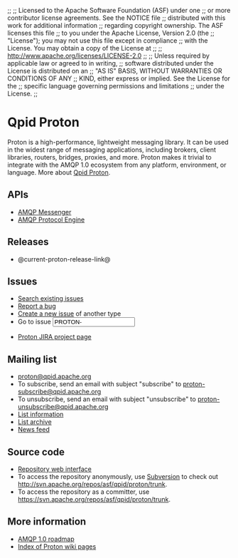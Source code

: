 ;;
;; Licensed to the Apache Software Foundation (ASF) under one
;; or more contributor license agreements.  See the NOTICE file
;; distributed with this work for additional information
;; regarding copyright ownership.  The ASF licenses this file
;; to you under the Apache License, Version 2.0 (the
;; "License"); you may not use this file except in compliance
;; with the License.  You may obtain a copy of the License at
;; 
;;   http://www.apache.org/licenses/LICENSE-2.0
;; 
;; Unless required by applicable law or agreed to in writing,
;; software distributed under the License is distributed on an
;; "AS IS" BASIS, WITHOUT WARRANTIES OR CONDITIONS OF ANY
;; KIND, either express or implied.  See the License for the
;; specific language governing permissions and limitations
;; under the License.
;;

# Qpid Proton

Proton is a high-performance, lightweight messaging library. It can be
used in the widest range of messaging applications, including brokers,
client libraries, routers, bridges, proxies, and more. Proton makes it
trivial to integrate with the AMQP 1.0 ecosystem from any platform,
environment, or language. More about [Qpid
Proton](@site-url@/proton/overview.html).

## APIs

 - [AMQP Messenger](@site-url@/components/messenger/index.html)
 - [AMQP Protocol Engine](@site-url@/components/protocol-engine/index.html)

## Releases

 - @current-proton-release-link@

## Issues

 - [Search existing issues](@site-url@/issues.html#search-issues)
 - [Report a bug](https://issues.apache.org/jira/secure/CreateIssue.jspa?pid=12313720&issuetype=1&priority=3)
 - [Create a new issue](https://issues.apache.org/jira/secure/CreateIssue.jspa?pid=12313720) of another type
 - <form id="jira-goto-form" action="?" method="get">Go to issue <input name="jira" value="PROTON-"/></form>
 - [Proton JIRA project page](https://issues.apache.org/jira/browse/PROTON)

## Mailing list

 - <proton@qpid.apache.org>
 - To subscribe, send an email with subject "subscribe" to
   <proton-subscribe@qpid.apache.org>
 - To unsubscribe, send an email with subject "unsubscribe" to
   <proton-unsubscribe@qpid.apache.org>
 - [List information](http://mail-archives.apache.org/mod_mbox/qpid-proton/)
 - [List archive](http://qpid.2158936.n2.nabble.com/Apache-Qpid-Proton-f7580687.html)
 - [News feed](http://mail-archives.apache.org/mod_mbox/qpid-proton/?format=atom)

## Source code

 - [Repository web interface](http://svn.apache.org/viewvc/qpid/proton/trunk)
 - To access the repository anonymously, use
   [Subversion](http://subversion.apache.org/) to check out
   <http://svn.apache.org/repos/asf/qpid/proton/trunk>.
 - To access the repository as a committer, use
   <https://svn.apache.org/repos/asf/qpid/proton/trunk>.

## More information

 - [AMQP 1.0 roadmap](https://cwiki.apache.org/qpid/amqp-10-roadmap.html)
 - [Index of Proton wiki pages](https://cwiki.apache.org/confluence/display/qpid/Proton)
